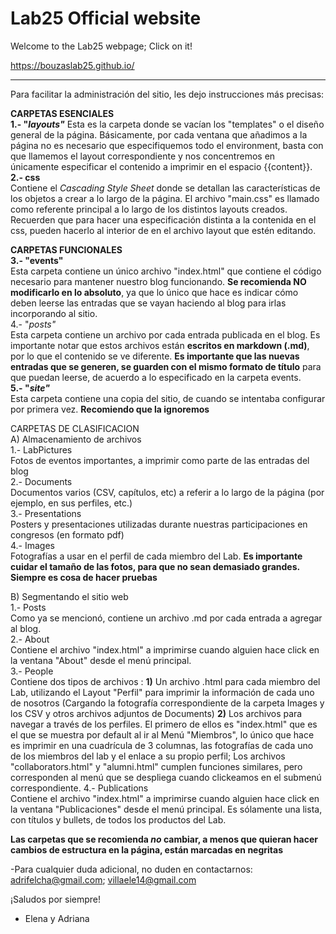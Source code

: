 # Lab25 Official website

Welcome to the Lab25 webpage; Click on it!

https://bouzaslab25.github.io/




--------
Para facilitar la administración del sitio, les dejo instrucciones más precisas:

**CARPETAS ESENCIALES**  
**1.- "_layouts"_**
Esta es la carpeta donde se vacían los "templates" o el diseño general de la página. Básicamente, por cada ventana que añadimos a la página no es necesario que especifiquemos todo el environment, basta con que llamemos el layout correspondiente y nos concentremos en únicamente especificar el contenido a imprimir en el espacio {{content}}.      
**2.- css**  
Contiene el _Cascading Style Sheet_ donde se detallan las características de los objetos a crear a lo largo de la página. El archivo "main.css" es llamado como referente principal a lo largo de los distintos layouts creados. Recuerden que para hacer una especificación distinta a la contenida en el css, pueden hacerlo al interior de <style></style> en el archivo layout que estén editando.  

**CARPETAS FUNCIONALES**  
**3.- "events"**  
Esta carpeta contiene un único archivo "index.html" que contiene el código necesario para mantener nuestro blog funcionando. **Se recomienda NO modificarlo en lo absoluto**, ya que lo único que hace es indicar cómo deben leerse las entradas que se vayan haciendo al blog para irlas incorporando al sitio.  
4.- "_posts"_  
Esta carpeta contiene un archivo por cada entrada publicada en el blog. Es importante notar que estos archivos están **escritos en markdown (.md)**, por lo que el contenido se ve diferente. **Es importante que las nuevas entradas que se generen, se guarden con el mismo formato de título** para que puedan leerse, de acuerdo a lo especificado en la carpeta events.  
**5.- "_site"_**  
Esta carpeta contiene una copia del sitio, de cuando se intentaba configurar por primera vez. **Recomiendo que la ignoremos**  

CARPETAS DE CLASIFICACION  
A) Almacenamiento de archivos  
1.- LabPictures  
Fotos de eventos importantes, a imprimir como parte de las entradas del blog  
2.- Documents  
Documentos varios (CSV, capítulos, etc) a referir a lo largo de la página (por ejemplo, en sus perfiles, etc.)  
3.- Presentations  
Posters y presentaciones utilizadas durante nuestras participaciones en congresos (en formato pdf)  
4.- Images  
Fotografías a usar en el perfil de cada miembro del Lab. **Es importante cuidar el tamaño de las fotos, para que no sean demasiado grandes. Siempre es cosa de hacer pruebas**

B) Segmentando el sitio web  
1.- Posts  
Como ya se mencionó, contiene un archivo .md por cada entrada a agregar al blog.  
2.- About  
Contiene el archivo "index.html" a imprimirse cuando alguien hace click en la ventana "About" desde el menú principal.  
3.- People  
Contiene dos tipos de archivos : **1)** Un archivo .html para cada miembro del Lab, utilizando el Layout "Perfil" para imprimir la información de cada uno de nosotros (Cargando la fotografía correspondiente de la carpeta Images y los CSV y otros archivos adjuntos de Documents) **2)** Los archivos para navegar a través de los perfiles. El primero de ellos es "index.html" que es el que se muestra por default al ir al Menú "Miembros", lo único que hace es imprimir en una cuadrícula de 3 columnas, las fotografías de cada uno de los miembros del lab y el enlace a su propio perfil; Los archivos "collaborators.html" y "alumni.html" cumplen funciones similares, pero corresponden al menú que se despliega cuando clickeamos en el submenú correspondiente.
4.- Publications  
Contiene el archivo "index.html" a imprimirse cuando alguien hace click en la ventana "Publicaciones" desde el menú principal. Es sólamente una lista, con títulos y bullets, de todos los productos del Lab.


 


**Las carpetas que se recomienda _no_ cambiar, a menos que quieran hacer cambios de estructura en la página, están marcadas en negritas**

-Para cualquier duda adicional, no duden en contactarnos:
adrifelcha@gmail.com; villaele14@gmail.com

¡Saludos por siempre!
- Elena y Adriana
